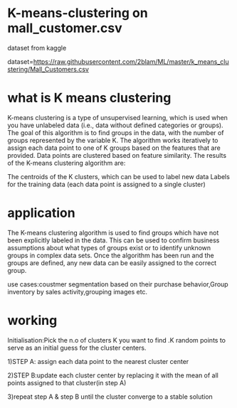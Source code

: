 # K-means-clustering on mall_customer.csv

dataset from kaggle

dataset=https://raw.githubusercontent.com/2blam/ML/master/k_means_clustering/Mall_Customers.csv
# what is K means clustering

K-means clustering is a type of unsupervised learning, which is used when you have unlabeled data (i.e., data without defined categories or groups). The goal of this algorithm is to find groups in the data, with the number of groups represented by the variable K. The algorithm works iteratively to assign each data point to one of K groups based on the features that are provided. Data points are clustered based on feature similarity. The results of the K-means clustering algorithm are:

The centroids of the K clusters, which can be used to label new data Labels for the training data (each data point is assigned to a single cluster)

# application

The K-means clustering algorithm is used to find groups which have not been explicitly labeled in the data. This can be used to confirm business assumptions about what types of groups exist or to identify unknown groups in complex data sets. Once the algorithm has been run and the groups are defined, any new data can be easily assigned to the correct group.

use cases:coustmer segmentation based on their purchase behavior,Group inventory by sales activity,grouping images etc.

# working

Initialisation:Pick the n.o of clusters K you want to find .K random points to serve as an initial guess for the cluster centers.

1)STEP A: assign each data point to the nearest cluster center

2)STEP B:update each cluster center by replacing it with the mean of all points assigned to that cluster(in step A)

3)repeat step A & step B until the cluster converge to a stable solution
